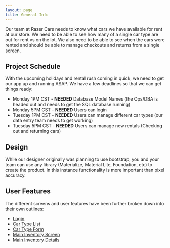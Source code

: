 ```yaml
---
layout: page
title: General Info
---
```


Our team at Razer Cars needs to know what cars we have available for rent at our store.
We need to be able to see how many of a single car type are out for rent vs on the lot.
We also need to be able to see when the cars were rented
and should be able to manage checkouts and returns from a single screen.

## Project Schedule

With the upcoming holidays and rental rush coming in quick, we need to get our app up and running ASAP.
We have a few deadlines so that we can get things ready:

* Monday 1PM CST - **NEEDED** Database Model Names (the Ops/DBA is headed out and needs to get the SQL database running)
* Monday 5PM CST - **NEEDED** Users can login
* Tuesday 1PM CST - **NEEDED** Users can manage different car types (our data entry team needs to get working)
* Tuesday 5PM CST - **NEEDED** Users can manage new rentals (Checking out and returning cars)

## Design

While our designer originally was planning to use bootstrap, you and your team can use any library (Materialize, Material Lite, Foundation, etc) to create the product.
In this instance functionality is more important than pixel accuracy.

## User Features

The different screens and user features have been further broken down into their own outlines:

* [Login](login.html)
* [Car Type List](car-type/list.html)
* [Car Type Form](car-type/form.html)
* [Main Inventory Screen](inventory/list.html)
* [Main Inventory Details](inventory/details.html)
